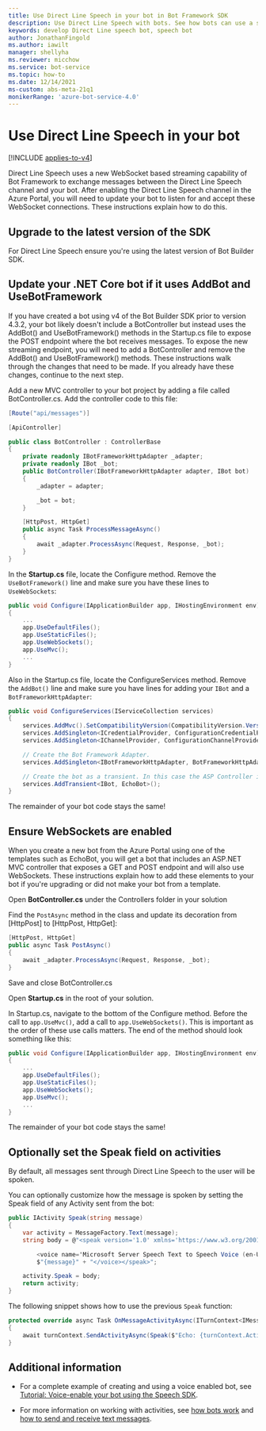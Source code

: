 ```yaml
---
title: Use Direct Line Speech in your bot in Bot Framework SDK
description: Use Direct Line Speech with bots. See how bots can use a streaming capability based on WebSockets to exchange messages with this channel.
keywords: develop Direct Line speech bot, speech bot
author: JonathanFingold
ms.author: iawilt
manager: shellyha
ms.reviewer: micchow
ms.service: bot-service
ms.topic: how-to
ms.date: 12/14/2021
ms-custom: abs-meta-21q1
monikerRange: 'azure-bot-service-4.0'
---
```


# Use Direct Line Speech in your bot

[!INCLUDE [applies-to-v4](includes/applies-to-v4-current.md)]

Direct Line Speech uses a new WebSocket based streaming capability of Bot Framework to exchange messages between the Direct Line Speech channel and your bot. After enabling the Direct Line Speech channel in the Azure Portal, you will need to update your bot to listen for and accept these WebSocket connections. These instructions explain how to do this.

## Upgrade to the latest version of the SDK

For Direct Line Speech ensure you're using the latest version of Bot Builder SDK.

## Update your .NET Core bot if it uses AddBot and UseBotFramework

If you have created a bot using v4 of the Bot Builder SDK prior to version 4.3.2, your bot likely doesn't include a BotController but instead uses the AddBot() and UseBotFramework() methods in the Startup.cs file to expose the POST endpoint where the bot receives messages. To expose the new streaming endpoint, you will need to add a BotController and remove the AddBot() and UseBotFramework() methods. These instructions walk through the changes that need to be made. If you already have these changes, continue to the next step.

Add a new MVC controller to your bot project by adding a file called BotController.cs. Add the controller code to this file:

```csharp
[Route("api/messages")]

[ApiController]

public class BotController : ControllerBase
{
    private readonly IBotFrameworkHttpAdapter _adapter;
    private readonly IBot _bot;
    public BotController(IBotFrameworkHttpAdapter adapter, IBot bot)
    {
        _adapter = adapter;

        _bot = bot;
    }

    [HttpPost, HttpGet]
    public async Task ProcessMessageAsync()
    {
        await _adapter.ProcessAsync(Request, Response, _bot);
    }
}
```

In the **Startup.cs** file, locate the Configure method. Remove the `UseBotFramework()` line and make sure you have these lines to `UseWebSockets`:

```csharp
public void Configure(IApplicationBuilder app, IHostingEnvironment env)
{
    ...
    app.UseDefaultFiles();
    app.UseStaticFiles();
    app.UseWebSockets();
    app.UseMvc();
    ...
}
```

Also in the Startup.cs file, locate the ConfigureServices method. Remove the `AddBot()` line and make sure you have lines for adding your `IBot` and a `BotFrameworkHttpAdapter`:

```csharp
public void ConfigureServices(IServiceCollection services)
{
    services.AddMvc().SetCompatibilityVersion(CompatibilityVersion.Version_2_1);
    services.AddSingleton<ICredentialProvider, ConfigurationCredentialProvider>();
    services.AddSingleton<IChannelProvider, ConfigurationChannelProvider>();

    // Create the Bot Framework Adapter.
    services.AddSingleton<IBotFrameworkHttpAdapter, BotFrameworkHttpAdapter>();

    // Create the bot as a transient. In this case the ASP Controller is expecting an IBot.
    services.AddTransient<IBot, EchoBot>();
}
```

The remainder of your bot code stays the same!

## Ensure WebSockets are enabled

When you create a new bot from the Azure Portal using one of the templates such as EchoBot, you will get a bot that includes an ASP.NET MVC controller that exposes a GET and POST endpoint and will also use WebSockets. These instructions explain how to add these elements to your bot if you're upgrading or did not make your bot from a template.

Open **BotController.cs** under the Controllers folder in your solution

Find the `PostAsync` method in the class and update its decoration from [HttpPost] to [HttpPost, HttpGet]:

```csharp
[HttpPost, HttpGet]
public async Task PostAsync()
{
    await _adapter.ProcessAsync(Request, Response, _bot);
}
```

Save and close BotController.cs

Open **Startup.cs** in the root of your solution.

In Startup.cs, navigate to the bottom of the Configure method. Before the call to `app.UseMvc()`, add a call to `app.UseWebSockets()`. This is important as the order of these use calls matters. The end of the method should look something like this:

```csharp
public void Configure(IApplicationBuilder app, IHostingEnvironment env)
{
    ...
    app.UseDefaultFiles();
    app.UseStaticFiles();
    app.UseWebSockets();
    app.UseMvc();
    ...
}
```

The remainder of your bot code stays the same!

## Optionally set the Speak field on activities

By default, all messages sent through Direct Line Speech to the user will be spoken.

You can optionally customize how the message is spoken by setting the Speak field of any Activity sent from the bot:

```csharp
public IActivity Speak(string message)
{
    var activity = MessageFactory.Text(message);
    string body = @"<speak version='1.0' xmlns='https://www.w3.org/2001/10/synthesis' xml:lang='en-US'>

        <voice name='Microsoft Server Speech Text to Speech Voice (en-US, JessaRUS)'>" +
        $"{message}" + "</voice></speak>";

    activity.Speak = body;
    return activity;
}
```

The following snippet shows how to use the previous `Speak` function:

```csharp
protected override async Task OnMessageActivityAsync(ITurnContext<IMessageActivity> turnContext, CancellationToken cancellationToken)
{
    await turnContext.SendActivityAsync(Speak($"Echo: {turnContext.Activity.Text}"), cancellationToken);
}
```

## Additional information

- For a complete example of creating and using a voice enabled bot, see [Tutorial: Voice-enable your bot using the Speech SDK](/azure/cognitive-services/speech-service/tutorial-voice-enable-your-bot-speech-sdk).

- For more information on working with activities, see [how bots work](./v4sdk/bot-builder-basics.md) and [how to send and receive text messages](./v4sdk/bot-builder-howto-send-messages.md).
